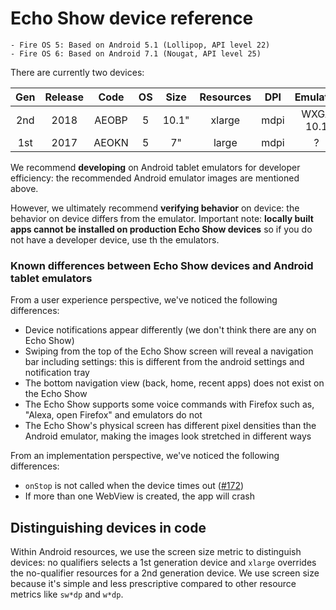 # Echo Show device reference
    - Fire OS 5: Based on Android 5.1 (Lollipop, API level 22)
    - Fire OS 6: Based on Android 7.1 (Nougat, API level 25)

There are currently two devices:

| Gen | Release | Code  | OS | Size  | Resources | DPI  | Emulator  |
|:---:|:-------:|:-----:|:--:|:-----:|:---------:|:----:|:---------:|
| 2nd | 2018    | AEOBP | 5  | 10.1" | xlarge    | mdpi | WXGA 10.1 |
| 1st | 2017    | AEOKN | 5  | 7"    | large     | mdpi | ?         |

We recommend **developing** on Android tablet emulators for developer efficiency: the recommended Android emulator images are mentioned above.

However, we ultimately recommend **verifying behavior** on device: the behavior on device differs from the emulator. Important note: **locally built apps cannot be installed on production Echo Show devices** so if you do not have a developer device, use th the emulators.

### Known differences between Echo Show devices and Android tablet emulators
From a user experience perspective, we've noticed the following differences:
- Device notifications appear differently (we don't think there are any on Echo Show)
- Swiping from the top of the Echo Show screen will reveal a navigation bar including settings: this is different from the android settings and notification tray
- The bottom navigation view (back, home, recent apps) does not exist on the Echo Show
- The Echo Show supports some voice commands with Firefox such as, "Alexa, open Firefox" and emulators do not
- The Echo Show's physical screen has different pixel densities than the Android emulator, making the images look stretched in different ways

From an implementation perspective, we've noticed the following differences:
- `onStop` is not called when the device times out ([#172](https://github.com/mozilla-mobile/firefox-echo-show/issues/172))
- If more than one WebView is created, the app will crash

## Distinguishing devices in code
Within Android resources, we use the screen size metric to distinguish devices: no qualifiers selects a 1st generation device and `xlarge` overrides the no-qualifier resources for a 2nd generation device. We use screen size because it's simple and less prescriptive compared to other resource metrics like `sw*dp` and `w*dp`.
